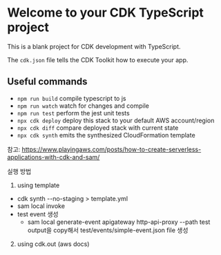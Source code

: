 # Welcome to your CDK TypeScript project

This is a blank project for CDK development with TypeScript.

The `cdk.json` file tells the CDK Toolkit how to execute your app.

## Useful commands

* `npm run build`   compile typescript to js
* `npm run watch`   watch for changes and compile
* `npm run test`    perform the jest unit tests
* `npx cdk deploy`  deploy this stack to your default AWS account/region
* `npx cdk diff`    compare deployed stack with current state
* `npx cdk synth`   emits the synthesized CloudFormation template

참고: https://www.playingaws.com/posts/how-to-create-serverless-applications-with-cdk-and-sam/

실행 방법  
1. using template  
  - cdk synth --no-staging > template.yml  
  - sam local invoke  
  - test event 생성  
    *  sam local generate-event apigateway http-api-proxy --path test
    output을 copy해서 test/events/simple-event.json file 생성

2. using cdk.out (aws docs)
